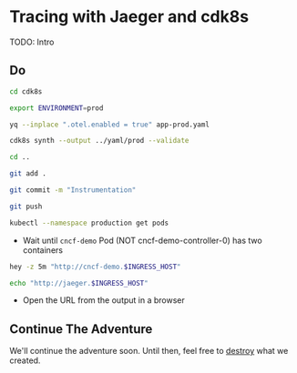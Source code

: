 # Tracing with Jaeger and cdk8s

TODO: Intro

## Do

```bash
cd cdk8s

export ENVIRONMENT=prod

yq --inplace ".otel.enabled = true" app-prod.yaml

cdk8s synth --output ../yaml/prod --validate 

cd ..

git add .

git commit -m "Instrumentation"

git push

kubectl --namespace production get pods
```

* Wait until `cncf-demo` Pod (NOT cncf-demo-controller-0) has two containers

```sh
hey -z 5m "http://cncf-demo.$INGRESS_HOST"

echo "http://jaeger.$INGRESS_HOST"
```

* Open the URL from the output in a browser

## Continue The Adventure

We'll continue the adventure soon. Until then, feel free to [destroy](../destroy/observability) what we created.
